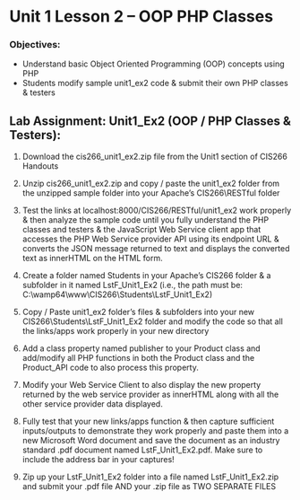 # Unit 1 Lesson 2 – OOP PHP Classes
### Objectives: 
-	Understand basic Object Oriented Programming (OOP) concepts using PHP
-	Students modify sample unit1_ex2 code & submit their own PHP classes & testers

## Lab Assignment: Unit1_Ex2 (OOP / PHP Classes & Testers):
1.	Download the cis266_unit1_ex2.zip file from the Unit1 section of CIS266 Handouts
2.	Unzip cis266_unit1_ex2.zip and copy / paste the unit1_ex2 folder from the unzipped sample folder into your Apache’s CIS266\RESTful folder
3.	Test the links at localhost:8000/CIS266/RESTful/unit1_ex2 work properly & then analyze the sample code until you fully understand the PHP classes and testers & the JavaScript Web Service client app that accesses the PHP Web Service provider API using its endpoint URL & converts the JSON message returned to text and displays the converted text as innerHTML on the HTML form.
4.	Create a folder named Students in your Apache’s CIS266 folder & a subfolder in it named LstF_Unit1_Ex2 (i.e., the path must be:  C:\wamp64\www\CIS266\Students\LstF_Unit1_Ex2)
5.	Copy / Paste unit1_ex2 folder’s files & subfolders into your new CIS266\Students\LstF_Unit1_Ex2 folder and modify the code so that all the links/apps work properly in your new directory
6.	Add a class property named publisher to your Product class and add/modify all PHP functions in both the Product class and the Product_API code to also process this property.
7.	Modify your Web Service Client to also display the new property returned by the web service provider as innerHTML along with all the other service provider data displayed.

8.	Fully test that your new links/apps function & then capture sufficient inputs/outputs to demonstrate they work properly and paste them into a new Microsoft Word document and save the document as an industry standard .pdf document named LstF_Unit1_Ex2.pdf. Make sure to include the address bar in your captures!

9.	Zip up your LstF_Unit1_Ex2 folder into a file named LstF_Unit1_Ex2.zip and submit your .pdf file AND your .zip file as TWO SEPARATE FILES

